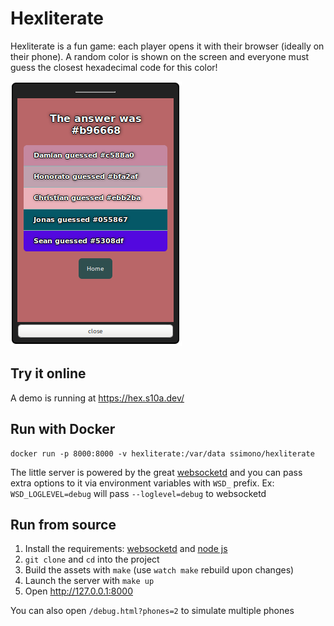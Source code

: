 Hexliterate
===========

Hexliterate is a fun game: each player opens it with their browser (ideally on their phone). A random color is shown on the screen and everyone must guess the closest hexadecimal code for this color!

![Screenshot](./screenshot.png)

## Try it online

A demo is running at https://hex.s10a.dev/

## Run with Docker

    docker run -p 8000:8000 -v hexliterate:/var/data ssimono/hexliterate

The little server is powered by the great [websocketd](http://websocketd.com/) and you can pass extra options to it via environment variables with `WSD_` prefix.
Ex: `WSD_LOGLEVEL=debug` will pass `--loglevel=debug` to websocketd

## Run from source

1. Install the requirements: [websocketd](http://websocketd.com/) and [node js](https://nodejs.org/en/)
2. `git clone` and `cd` into the project
3. Build the assets with `make` (use `watch make` rebuild upon changes)
4. Launch the server with `make up`
5. Open http://127.0.0.1:8000

You can also open `/debug.html?phones=2` to simulate multiple phones
